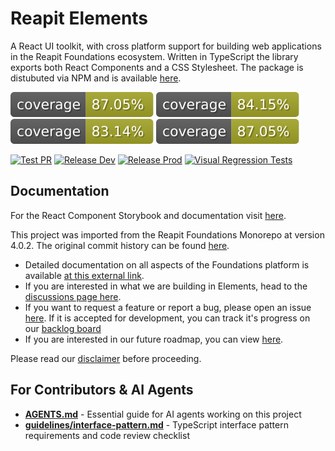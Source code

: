 # Reapit Elements

A React UI toolkit, with cross platform support for building web applications in the Reapit Foundations ecosystem. Written in TypeScript the library exports both React Components and a CSS Stylesheet. The package is distubuted via NPM and is available [here](https://www.npmjs.com/package/@reapit/elements).

![lines](/coverage/badges/badge-lines.svg) ![functions](/coverage/badges/badge-functions.svg) ![branches](/coverage/badges/badge-branches.svg) ![statements](/coverage/badges/badge-statements.svg)

[![Test PR](https://github.com/reapit/elements/actions/workflows/test-pr.yml/badge.svg)](https://github.com/reapit/elements/actions/workflows/test-pr.yml)
[![Release Dev](https://github.com/reapit/elements/actions/workflows/release-dev.yml/badge.svg)](https://github.com/reapit/elements/actions/workflows/release-dev.yml)
[![Release Prod](https://github.com/reapit/elements/actions/workflows/release-prod.yml/badge.svg)](https://github.com/reapit/elements/actions/workflows/release-prod.yml)
[![Visual Regression Tests](https://github.com/reapit/elements/actions/workflows/playwright.yml/badge.svg)](https://github.com/reapit/elements/actions/workflows/playwright.yml)

## Documentation

For the React Component Storybook and documentation visit [here](https://elements.reapit.cloud).

This project was imported from the Reapit Foundations Monorepo at version 4.0.2. The original commit history can be found [here](https://github.com/reapit/foundations/tree/%40reapit/elements_v4.0.2).

- Detailed documentation on all aspects of the Foundations platform is available [at this external link](https://foundations-documentation.reapit.cloud).
- If you are interested in what we are building in Elements, head to the [discussions page here](https://github.com/reapit/elements/discussions).
- If you want to request a feature or report a bug, please open an issue [here](https://github.com/reapit/elements/issues/new/choose). If it is accepted for development, you can track it's progress on our [backlog board](https://github.com/orgs/reapit/projects/16)
- If you are interested in our future roadmap, you can view [here](https://github.com/orgs/reapit/projects/16/views/2).

Please read our [disclaimer](./DISCLAIMER.md) before proceeding.

## For Contributors & AI Agents

- **[AGENTS.md](./AGENTS.md)** - Essential guide for AI agents working on this project
- **[guidelines/interface-pattern.md](./guidelines/interface-pattern.md)** - TypeScript interface pattern requirements and code review checklist
